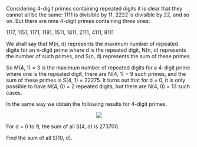 Considering 4-digit primes containing repeated digits it is clear that they cannot all be the same: 1111 is divisible by 11, 2222 is divisible by 22, and so on. But there are nine 4-digit primes containing three ones:

1117, 1151, 1171, 1181, 1511, 1811, 2111, 4111, 8111

We shall say that M(n, d) represents the maximum number of repeated digits for an n-digit prime where d is the repeated digit, N(n, d) represents the number of such primes, and S(n, d) represents the sum of these primes.

So M(4, 1) = 3 is the maximum number of repeated digits for a 4-digit prime where one is the repeated digit, there are N(4, 1) = 9 such primes, and the sum of these primes is S(4, 1) = 22275. It turns out that for d = 0, it is only possible to have M(4, 0) = 2 repeated digits, but there are N(4, 0) = 13 such cases.

In the same way we obtain the following results for 4-digit primes.

<p align="center"><img src="https://i.imgur.com/MB2uXS0.png" /></p>

For d = 0 to 9, the sum of all S(4, d) is 273700.

Find the sum of all S(10, d).
